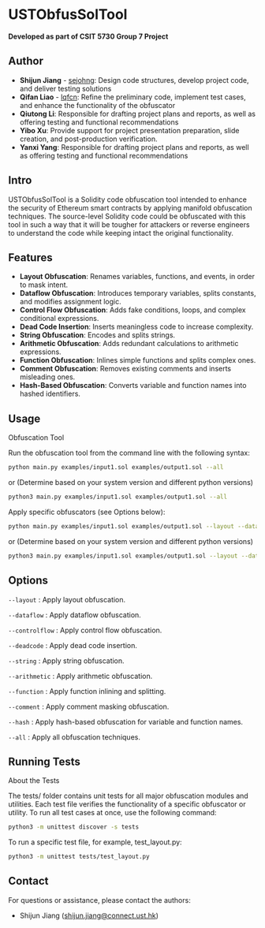 # USTObfusSolTool
**Developed as part of CSIT 5730 Group 7 Project**

## Author
- **Shijun Jiang** - [sejohng](https://github.com/sejohng): Design code structures, develop project code, and deliver testing solutions
- **Qifan Liao** - [lqfcn](https://github.com/lqfcn): Refine the preliminary code, implement test cases, and enhance the functionality of the obfuscator
- **Qiutong Li**: Responsible for drafting project plans and reports, as well as offering testing and functional recommendations
- **Yibo Xu**: Provide support for project presentation preparation, slide creation, and post-production verification.
- **Yanxi Yang**: Responsible for drafting project plans and reports, as well as offering testing and functional recommendations

## Intro

USTObfusSolTool is a Solidity code obfuscation tool intended to enhance the security of Ethereum smart contracts by applying manifold obfuscation techniques. The source-level Solidity code could be obfuscated with this tool in such a way that it will be tougher for attackers or reverse engineers to understand the code while keeping intact the original functionality.


## Features
- **Layout Obfuscation**: Renames variables, functions, and events, in order to mask intent.
- **Dataflow Obfuscation**: Introduces temporary variables, splits constants, and modifies assignment logic.
- **Control Flow Obfuscation**: Adds fake conditions, loops, and complex conditional expressions.
- **Dead Code Insertion**: Inserts meaningless code to increase complexity.
- **String Obfuscation**: Encodes and splits strings.
- **Arithmetic Obfuscation**: Adds redundant calculations to arithmetic expressions.
- **Function Obfuscation**: Inlines simple functions and splits complex ones.
- **Comment Obfuscation**: Removes existing comments and inserts misleading ones.
- **Hash-Based Obfuscation**: Converts variable and function names into hashed identifiers.

## Usage

Obfuscation Tool

Run the obfuscation tool from the command line with the following syntax:
```bash
python main.py examples/input1.sol examples/output1.sol --all
```
or (Determine based on your system version and different python versions)

```bash
python3 main.py examples/input1.sol examples/output1.sol --all
```

Apply specific obfuscators (see Options below):
```bash
python main.py examples/input1.sol examples/output1.sol --layout --dataflow
```
or (Determine based on your system version and different python versions)

```bash
python3 main.py examples/input1.sol examples/output1.sol --layout --dataflow
```

## Options

`--layout` : Apply layout obfuscation.

`--dataflow` : Apply dataflow obfuscation.

`--controlflow` : Apply control flow obfuscation.

`--deadcode` : Apply dead code insertion.

`--string` : Apply string obfuscation.

`--arithmetic` : Apply arithmetic obfuscation.

`--function` : Apply function inlining and splitting.

`--comment` : Apply comment masking obfuscation.

`--hash` : Apply hash-based obfuscation for variable and function names.

`--all` : Apply all obfuscation techniques.


## Running Tests

About the Tests

The tests/ folder contains unit tests for all major obfuscation modules and utilities. Each test file verifies the functionality of a specific obfuscator or utility.
To run all test cases at once, use the following command:

```bash
python3 -m unittest discover -s tests
```
To run a specific test file, for example, test_layout.py:

```bash
python3 -m unittest tests/test_layout.py
```

## Contact

For questions or assistance, please contact the authors:
- Shijun Jiang (shijun.jiang@connect.ust.hk)


